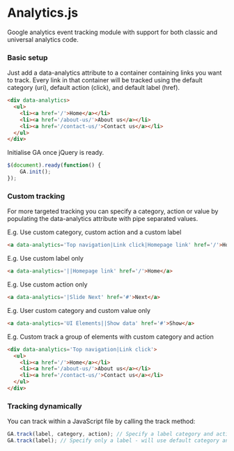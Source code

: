 Analytics.js
============

Google analytics event tracking module with support for both classic and universal analytics code.

### Basic setup

Just add a data-analytics attribute to a container containing links you want to track. Every link in that container will be tracked using the default category (uri), default action (click), and default label (href).

```html
<div data-analytics>
  <ul>
    <li><a href='/'>Home</a></li>
    <li><a href='/about-us/'>About us</a></li>
    <li><a href='/contact-us/'>Contact us</a></li>
  </ul>
</div>
```

Initialise GA once jQuery is ready.

```javascript
$(document).ready(function() {
    GA.init();
});
```

### Custom tracking

For more targeted tracking you can specify a category, action or value by populating the data-analytics attribute with pipe separated values.

E.g. Use custom category, custom action and a custom label
```html
<a data-analytics='Top navigation|Link click|Homepage link' href='/'>Home</a>
```

E.g. Use custom label only
```html
<a data-analytics='||Homepage link' href='/'>Home</a>
```

E.g. Use custom action only
```html
<a data-analytics='|Slide Next' href='#'>Next</a>
```

E.g. User custom category and custom value only
```html
<a data-analytics='UI Elements||Show data' href='#'>Show</a>
```

E.g. Custom track a group of elements with custom category and action
```html
<div data-analytics='Top navigation|Link click'>
  <ul>
    <li><a href='/'>Home</a></li>
    <li><a href='/about-us/'>About us</a></li>
    <li><a href='/contact-us/'>Contact us</a></li>
  </ul>
</div>
```

### Tracking dynamically

You can track within a JavaScript file by calling the track method:

```javascript
GA.track(label, category, action); // Specify a label category and action
GA.track(label); // Specify only a label - will use default category and action
```




